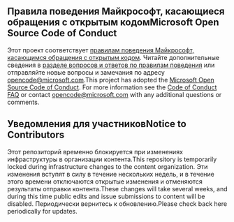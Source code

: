 ## <a name="microsoft-open-source-code-of-conduct"></a><span data-ttu-id="d9ed5-101">Правила поведения Майкрософт, касающиеся обращения с открытым кодом</span><span class="sxs-lookup"><span data-stu-id="d9ed5-101">Microsoft Open Source Code of Conduct</span></span>

<span data-ttu-id="d9ed5-p101">Этот проект соответствует [правилам поведения Майкрософт, касающимся обращения с открытым кодом](https://opensource.microsoft.com/codeofconduct/). Читайте дополнительные сведения в [разделе вопросов и ответов по правилам поведения](https://opensource.microsoft.com/codeofconduct/faq/) или отправляйте новые вопросы и замечания по адресу [opencode@microsoft.com](mailto:opencode@microsoft.com).</span><span class="sxs-lookup"><span data-stu-id="d9ed5-p101">This project has adopted the [Microsoft Open Source Code of Conduct](https://opensource.microsoft.com/codeofconduct/). For more information see the [Code of Conduct FAQ](https://opensource.microsoft.com/codeofconduct/faq/) or contact [opencode@microsoft.com](mailto:opencode@microsoft.com) with any additional questions or comments.</span></span>

## <a name="notice-to-contributors"></a><span data-ttu-id="d9ed5-104">Уведомления для участников</span><span class="sxs-lookup"><span data-stu-id="d9ed5-104">Notice to Contributors</span></span>

<span data-ttu-id="d9ed5-105">Этот репозиторий временно блокируется при изменениях инфраструктуры в организации контента.</span><span class="sxs-lookup"><span data-stu-id="d9ed5-105">This repository is temporarily locked during infrastructure changes to the content organization.</span></span> <span data-ttu-id="d9ed5-106">Эти изменения вступят в силу в течение нескольких недель, и в течение этого времени отключаются открытые изменения и отменяются результаты отправки контента.</span><span class="sxs-lookup"><span data-stu-id="d9ed5-106">These changes will take several weeks, and during this time public edits and issue submissions to content will be disabled.</span></span> <span data-ttu-id="d9ed5-107">Периодически вернитесь к обновлению.</span><span class="sxs-lookup"><span data-stu-id="d9ed5-107">Please check back here periodically for updates.</span></span>
